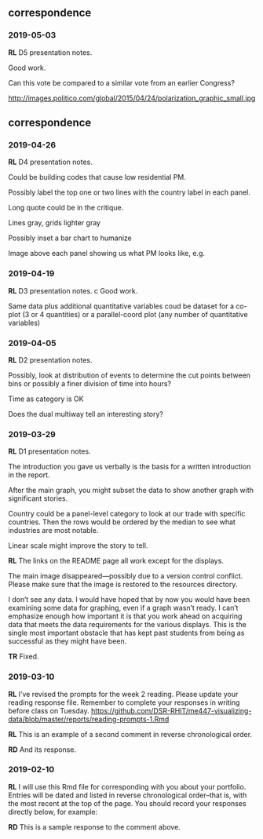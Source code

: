 
## correspondence

### 2019-05-03

**RL** D5 presentation notes.

Good work.

Can this vote be compared to a similar vote from an earlier Congress?

<http://images.politico.com/global/2015/04/24/polarization_graphic_small.jpg>

## correspondence

### 2019-04-26

**RL** D4 presentation notes.

Could be building codes that cause low residential PM.

Possibly label the top one or two lines with the country label in each
panel.

Long quote could be in the critique.

Lines gray, grids lighter gray

Possibly inset a bar chart to humanize

Image above each panel showing us what PM looks like, e.g.

### 2019-04-19

**RL** D3 presentation notes. c Good work.

Same data plus additional quantitative variables coud be dataset for a
co-plot (3 or 4 quantities) or a parallel-coord plot (any number of
quantitative variables)

### 2019-04-05

**RL** D2 presentation notes.

Possibly, look at distribution of events to determine the cut points
between bins or possibly a finer division of time into hours?

Time as category is OK

Does the dual multiway tell an interesting story?

### 2019-03-29

**RL** D1 presentation notes.

The introduction you gave us verbally is the basis for a written
introduction in the report.

After the main graph, you might subset the data to show another graph
with significant stories.

Country could be a panel-level category to look at our trade with
specific countries. Then the rows would be ordered by the median to see
what industries are most notable.

Linear scale might improve the story to tell.

**RL** The links on the README page all work except for the displays.

The main image disappeared—possibly due to a version control conflict.
Please make sure that the image is restored to the resources directory.

I don’t see any data. I would have hoped that by now you would have been
examining some data for graphing, even if a graph wasn’t ready. I can’t
emphasize enough how important it is that you work ahead on acquiring
data that meets the data requirements for the various displays. This is
the single most important obstacle that has kept past students from
being as successful as they might have been.

**TR** Fixed.

### 2019-03-10

**RL** I’ve revised the prompts for the week 2 reading. Please update
your reading response file. Remember to complete your responses in
writing before class on Tuesday.
<https://github.com/DSR-RHIT/me447-visualizing-data/blob/master/reports/reading-prompts-1.Rmd>

**RL** This is an example of a second comment in reverse chronological
order.

**RD** And its response.

### 2019-02-10

**RL** I will use this Rmd file for corresponding with you about your
portfolio. Entries will be dated and listed in reverse chronological
order–that is, with the most recent at the top of the page. You should
record your responses directly below, for example:

**RD** This is a sample response to the comment above.
